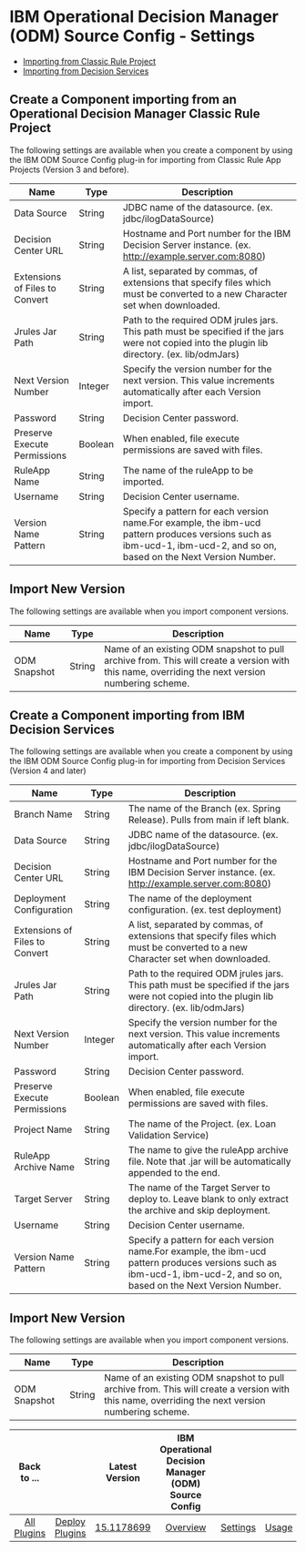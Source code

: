 
# IBM Operational Decision Manager (ODM) Source Config - Settings


* [Importing from Classic Rule Project](#import_classic_ruleapp)
* [Importing from Decision Services](#import_decision_service)

## Create a Component importing from an Operational Decision Manager Classic Rule Project

The following settings are available when you create a component by using the IBM ODM Source Config plug-in for importing from Classic Rule App Projects (Version 3 and before).


| Name | Type | Description |
| --- | --- | --- |
| Data Source | String | JDBC name of the datasource. (ex. jdbc/ilogDataSource) |
| Decision Center URL | String | Hostname and Port number for the IBM Decision Server instance. (ex. http://example.server.com:8080) |
| Extensions of Files to Convert | String | A list, separated by commas, of extensions that specify files which must be converted to a new Character set when downloaded. |
| Jrules Jar Path | String | Path to the required ODM jrules jars. This path must be specified if the jars were not copied into the plugin lib directory. (ex. lib/odmJars) |
| Next Version Number | Integer | Specify the version number for the next version. This value increments automatically after each Version import. |
| Password | String | Decision Center password. |
| Preserve Execute Permissions | Boolean | When enabled, file execute permissions are saved with files. |
| RuleApp Name | String | The name of the ruleApp to be imported. |
| Username | String | Decision Center username. |
| Version Name Pattern | String | Specify a pattern for each version name.For example, the ibm-ucd pattern produces versions such as ibm-ucd-1, ibm-ucd-2, and so on, based on the Next Version Number. |

## Import New Version

The following settings are available when you import component versions.


| Name | Type | Description |
| --- | --- | --- |
| ODM Snapshot | String | Name of an existing ODM snapshot to pull archive from. This will create a version with this name, overriding the next version numbering scheme. |

## Create a Component importing from IBM Decision Services

The following settings are available when you create a component by using the IBM ODM Source Config plug-in for importing from Decision Services (Version 4 and later)


| Name | Type | Description |
| --- | --- | --- |
| Branch Name | String | The name of the Branch (ex. Spring Release). Pulls from main if left blank. |
| Data Source | String | JDBC name of the datasource. (ex. jdbc/ilogDataSource) |
| Decision Center URL | String | Hostname and Port number for the IBM Decision Server instance. (ex. http://example.server.com:8080) |
| Deployment Configuration | String | The name of the deployment configuration. (ex. test deployment) |
| Extensions of Files to Convert | String | A list, separated by commas, of extensions that specify files which must be converted to a new Character set when downloaded. |
| Jrules Jar Path | String | Path to the required ODM jrules jars. This path must be specified if the jars were not copied into the plugin lib directory. (ex. lib/odmJars) |
| Next Version Number | Integer | Specify the version number for the next version. This value increments automatically after each Version import. |
| Password | String | Decision Center password. |
| Preserve Execute Permissions | Boolean | When enabled, file execute permissions are saved with files. |
| Project Name | String | The name of the Project. (ex. Loan Validation Service) |
| RuleApp Archive Name | String | The name to give the ruleApp archive file. Note that .jar will be automatically appended to the end. |
| Target Server | String | The name of the Target Server to deploy to. Leave blank to only extract the archive and skip deployment. |
| Username | String | Decision Center username. |
| Version Name Pattern | String | Specify a pattern for each version name.For example, the ibm-ucd pattern produces versions such as ibm-ucd-1, ibm-ucd-2, and so on, based on the Next Version Number. |

## Import New Version

The following settings are available when you import component versions.


| Name | Type | Description |
| --- | --- | --- |
| ODM Snapshot | String | Name of an existing ODM snapshot to pull archive from. This will create a version with this name, overriding the next version numbering scheme. |



|Back to ...||Latest Version|IBM Operational Decision Manager (ODM) Source Config ||||
| :---: | :---: | :---: | :---: | :---: | :---: | :---: |
|[All Plugins](../../index.md)|[Deploy Plugins](../README.md)|[15.1178699](https://raw.githubusercontent.com/UrbanCode/IBM-UCD-PLUGINS/main/files/ibm-odm-source-config/devops-deploy-ibm-odm-source-config-15.1178699.zip)|[Overview](overview.md)|[Settings](settings.md)|[Usage](usage.md)|[Downloads](downloads.md)|